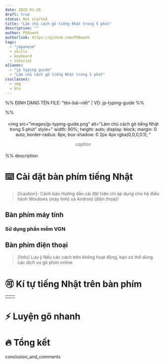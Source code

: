 ```yaml
---
date: 2025-01-26
draft: true
status: Not started
title: "Làm chủ cách gõ tiếng Nhật trong 5 phút"
description: ""
author: PhDoanh
authorlink: https://github.com/PhDoanh
tags: 
  - "japanese"
  - skills
  - keyboard
  - tutorial
aliases:
  - "jp typing guide"
  - "Làm chủ cách gõ tiếng Nhật trong 5 phút"
cssclasses:
  - img
  - btn
---
```

%% ĐỊNH DẠNG TÊN FILE: "tên-bài-viết" | VD: jp-typing-guide %%

%% <figure style="text-align: center; margin: 20px auto;">
  <img 
    src="images/jp-typing-guide.png"
    alt="Làm chủ cách gõ tiếng Nhật trong 5 phút" 
    style="
      width: 90%;
      height: auto;
      display: block;
      margin: 0 auto;
      border-radius: 8px;
      box-shadow: 0 2px 4px rgba(0,0,0,0.1);
    "
  >
  <figcaption style="
    font-style: italic;
    color: #666;
    margin-top: 10px;
    font-size: 1em;
    padding: 0 10px;
  ">
    <em>caption</em>
  </figcaption>
</figure> %%
description

# ⌨️ Cài đặt bàn phím tiếng Nhật
> [!caution]- Cảnh báo
> Hướng dẫn cài đặt hiện chỉ áp dụng cho hệ điều hành Windows (máy tính) và Android (điện thoại)! 

## Bàn phím máy tính
### Sử dụng phần mềm VGN

## Bàn phím điện thoại

> [!info] Lưu ý
> Nếu các cách trên không hoạt động, bạn có thể dùng các dịch vụ gõ phím online   

# 🉑 Kí tự tiếng Nhật trên bàn phím 

|     |     |
| --- | --- |
|     |     |


# ⚡ Luyện gõ nhanh 


# 🔥 Tổng kết
conclusion_and_comments